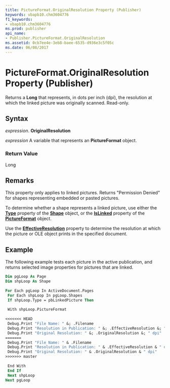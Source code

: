 ```yaml
---
title: PictureFormat.OriginalResolution Property (Publisher)
keywords: vbapb10.chm3604776
f1_keywords:
- vbapb10.chm3604776
ms.prod: publisher
api_name:
- Publisher.PictureFormat.OriginalResolution
ms.assetid: 0cb7ee4e-3eb8-baee-6535-d936e3c5f05c
ms.date: 06/08/2017
---
```



# PictureFormat.OriginalResolution Property (Publisher)

Returns a  **Long** that represents, in dots per inch (dpi), the resolution at which the linked picture was originally scanned. Read-only.


## Syntax

 _expression_. **OriginalResolution**

 _expression_ A variable that represents an  **PictureFormat** object.


### Return Value

Long


## Remarks

This property only applies to linked pictures. Returns "Permission Denied" for shapes representing embedded or pasted pictures.

To determine whether a shape represents a linked picture, use either the  **[Type](Publisher.Shape.Type.md)** property of the **[Shape](Publisher.Shape.md)** object, or the **[IsLinked](Publisher.PictureFormat.IsLinked.md)** property of the **[PictureFormat](Publisher.PictureFormat.md)** object.

Use the  **[EffectiveResolution](Publisher.PictureFormat.EffectiveResolution.md)** property to determine the resolution at which the picture or OLE object prints in the specified document.


## Example

The following example tests each picture in the active publication, and returns selected image properties for pictures that are linked.


```vb
Dim pgLoop As Page 
Dim shpLoop As Shape 
 
For Each pgLoop In ActiveDocument.Pages 
 For Each shpLoop In pgLoop.Shapes 
 If shpLoop.Type = pbLinkedPicture Then 
 
 With shpLoop.PictureFormat 
 
<<<<<<< HEAD
 Debug.Print "File Name: " &; .Filename 
 Debug.Print "Resolution in Publication: " &; .EffectiveResolution &; " dpi" 
 Debug.Print "Original Resolution: " &; .OriginalResolution &; " dpi" 
=======
 Debug.Print "File Name: " & .Filename 
 Debug.Print "Resolution in Publication: " & .EffectiveResolution & " dpi" 
 Debug.Print "Original Resolution: " & .OriginalResolution & " dpi" 
>>>>>>> master
 
 End With 
 End If 
 Next shpLoop 
Next pgLoop 

```


